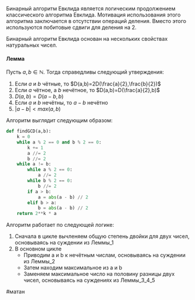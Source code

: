 Бинарный алгоритм Евклида является логическим продолжением классического алгоритма Евклида. Мотивация использования этого алгоритма заключается в отсутствии операций деления. Вместо этого используются побитовые сдвиги для деления на 2.

Бинарный алгоритм Евклида основан на нескольких свойствах натуральных чисел.
#### Лемма
Пусть $a,b\in \mathbb N$. Тогда справедливы следующий утверждения:
1. Если $a$ и $b$ чётные, то $D(a,b)=2D(\frac{a}{2},\frac{b}{2})$
2. Если $a$ чётное, а $b$ нечётное, то $D(a,b)=D(\frac{a}{2},b)$
3. $D(a,b)=D(a-b,b)$
4. Если $a$ и $b$ нечётны, то $a-b$ нечётно
5. $|a-b|<max(a, b)$

Алгоритм выглядит следующим образом:
```python
def findGCD(a,b):
	k = 0
	while a % 2 == 0 and b % 2 == 0:
		k += 1
		a //= 2
		b //= 2
	while a != b:
		while a % 2 == 0:
			a //= 2
		while b % 2 == 0:
			b //= 2
		if a > b:
			a = abs(a - b) // 2
		elif b > a:
			b = abs(a - b) // 2
	return 2**k * a
```
Алгоритм работает по следующей логике:
1. Сначала в цикле вычленяем общую степень двойки для двух чисел, основываясь на суждении из Леммы_1
2. В основном цикле
	- Приводим a и b к нечётным числам, основываясь на суждении из Леммы_2
	- Затем находим максимальное из a и b
	- Заменяем максимальное число на половину разницы двух чисел, основываясь на суждениях из Леммы_3_4_5

#матан 